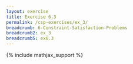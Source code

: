 ```yaml
---
layout: exercise
title: Exercise 6.3
permalink: /csp-exercises/ex_3/
breadcrumb: 6-Constraint-Satisfaction-Problems
breadcrumb2: ex_3
breadcrumb5: ex6.3
---
```


{% include mathjax_support %}

